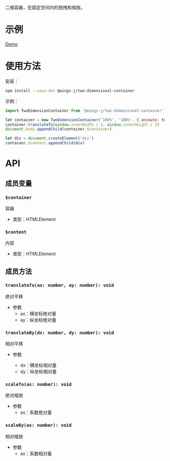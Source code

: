 二维容器，在固定空间内的拖拽和缩放。

# 示例

[Demo](http://wings-j.gitee.io/two-dimension-container)

# 使用方法

安装：

```sh
npm install --save-dev @wings-j/two-dimensional-container
```

示例：

```js
import TwoDimensionContainer from '@wings-j/two-dimensional-container'

let container = new TwoDimensionContainer('100%', '100%', { animate: true })
container.translateTo(window.innerWidth / 2, window.innerHeight / 2)
document.body.appendChild(container.$container)

let div = document.createElement('div')
container.$content.appendChild(div)
```

# API

## 成员变量

### `$container`

容器

- 类型：HTMLElement

### `$content`

内容

- 类型：HTMLElement

## 成员方法

### `translateTo(ax: number, ay: number): void`

绝对平移

- 参数
  - ax：横坐标绝对量
  - ay：纵坐标绝对量

### `translateBy(dx: number, dy: number): void`

相对平移

- 参数

  - dx：横坐标相对量
  - dy：纵坐标相对量

### `scaleTo(as: number): void`

绝对缩放

- 参数
  - ax：系数绝对量

### `scaleBy(as: number): void`

相对缩放

- 参数
  - ax：系数相对量

